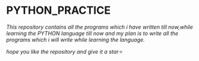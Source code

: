# PYTHON_PRACTICE
*This repository contains all the programs which i have written till now,while learning the PYTHON language till now and my plan is to write all the programs which i will write while learning the language.*

*hope you like the repository and give it a star⭐*
